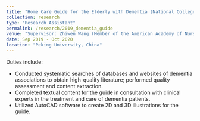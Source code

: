 ```yaml
---
title: "Home Care Guide for the Elderly with Dementia (National College Student Innovation and Entrepreneurship Practice Project of China)"
collection: research
type: "Research Assistant"
permalink: /research/2019_dementia_guide
venue: "Supervisor: Zhiwen Wang (Member of the American Academy of Nursing)"
date: Sep 2019 - Oct 2020
location: "Peking University, China"
---
```

Duties include: 
* Conducted systematic searches of databases and websites of dementia associations to obtain high-quality literature; performed quality assessment and content extraction.
* Completed textual content for the guide in consultation with clinical experts in the treatment and care of dementia patients.
* Utilized AutoCAD software to create 2D and 3D illustrations for the guide.
